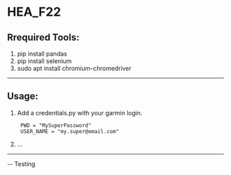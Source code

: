 # HEA_F22


Rrequired Tools:
----------------

1. pip install pandas 
2. pip install selenium
3. sudo apt install chromium-chromedriver

---

Usage:
------

1. Add a credentials.py with your garmin login.

        PWD = "MySuperPassword"
        USER_NAME = "my.super@email.com"

2. ...

---

-- Testing
